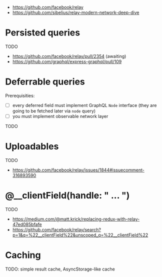 - https://github.com/facebook/relay
- https://github.com/sibelius/relay-modern-network-deep-dive

# Persisted queries

TODO

- https://github.com/facebook/relay/pull/2354 (awaiting)
- https://github.com/graphql/express-graphql/pull/109

# Deferrable queries

Prerequisities:
- [ ] every deferred field must implement GraphQL `Node` interface (they are going to be fetched later via `node` query)
- [ ] you must implement observable network layer

TODO

# Uploadables

TODO

- https://github.com/facebook/relay/issues/1844#issuecomment-316893590

# @__clientField(handle: " ... ")

TODO

- https://medium.com/@matt.krick/replacing-redux-with-relay-47ed085bfafe
- https://github.com/facebook/relay/search?p=1&q=%22__clientField%22&unscoped_q=%22__clientField%22

# Caching

TODO: simple result cache, AsyncStorage-like cache
